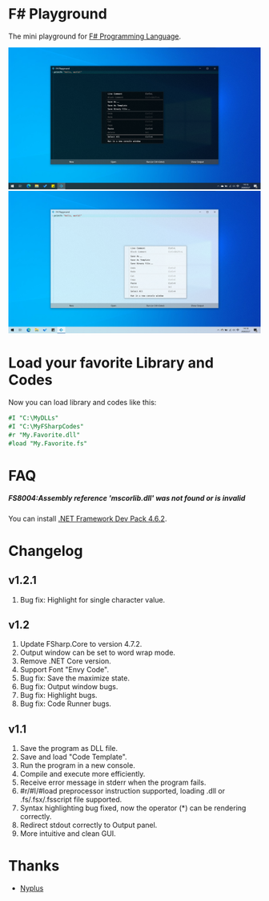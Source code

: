 # F# Playground
The mini playground for [F# Programming Language](fsharp.org).    

![DarkMode](Screenshots/DarkMode.png)
![LightMode](Screenshots/LightMode.png)

# Load your favorite Library and Codes
Now you can load library and codes like this:
```fsharp
#I "C:\MyDLLs"
#I "C:\MyFSharpCodes"
#r "My.Favorite.dll"
#load "My.Favorite.fs"
```

# FAQ
##### FS8004:Assembly reference 'mscorlib.dll' was not found or is invalid
You can install 
[.NET Framework Dev Pack 4.6.2](https://dotnet.microsoft.com/download/dotnet-framework/thank-you/net462-developer-pack-offline-installer).

# Changelog

## v1.2.1
1. Bug fix: Highlight for single character value.

## v1.2
1. Update FSharp.Core to version 4.7.2.
1. Output window can be set to word wrap mode.
1. Remove .NET Core version.
1. Support Font "Envy Code".
1. Bug fix: Save the maximize state.
1. Bug fix: Output window bugs.
1. Bug fix: Highlight bugs.
1. Bug fix: Code Runner bugs.


## v1.1
1. Save the program as DLL file.
1. Save and load "Code Template".
1. Run the program in a new console.
1. Compile and execute more efficiently.
1. Receive error message in stderr when the program fails.
1. \#r/#I/#load preprocessor instruction supported, loading .dll or .fs/.fsx/.fsscript file supported.
1. Syntax highlighting bug fixed, now the operator (*) can be rendering correctly.
1. Redirect stdout correctly to Output panel.
1. More intuitive and clean GUI.

# Thanks
* [Nyplus](https://github.com/hrukalive)
